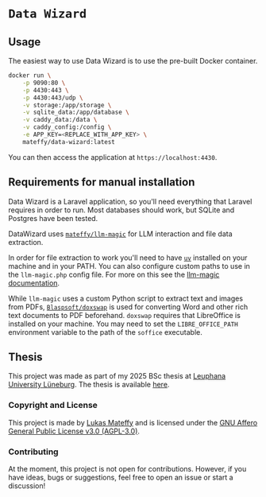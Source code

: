 # `Data Wizard`

## Usage

The easiest way to use Data Wizard is to use the pre-built Docker container.

```bash
docker run \
	-p 9090:80 \
	-p 4430:443 \
	-p 4430:443/udp \
	-v storage:/app/storage \
	-v sqlite_data:/app/database \
	-v caddy_data:/data \
	-v caddy_config:/config \
	-e APP_KEY=<REPLACE_WITH_APP_KEY> \
	mateffy/data-wizard:latest
```

You can then access the application at `https://localhost:4430`.

## Requirements for manual installation

Data Wizard is a Laravel application, so you'll need everything that Laravel requires in order to run.
Most databases should work, but SQLite and Postgres have been tested.

DataWizard uses [`mateffy/llm-magic`](https://github.com/mateffy/llm-magic) for LLM interaction and file data extraction.

In order for file extraction to work you'll need to have [`uv`](https://github.com/astral-sh/uv) installed on your machine and in your PATH.
You can also configure custom paths to use in the `llm-magic.php` config file. For more on this see the [llm-magic documentation](https://github.com/mateffy/llm-magic).

While `llm-magic` uses a custom Python script to extract text and images from PDFs, [`Blaspsoft/doxswap`](https://github.com/Blaspsoft/doxswap) is used for converting Word and other rich text documents to PDF beforehand.
`doxswap` requires that LibreOffice is installed on your machine. You may need to set the `LIBRE_OFFICE_PATH` environment variable to the path of the `soffice` executable.

## Thesis

This project was made as part of my 2025 BSc thesis at [Leuphana University Lüneburg](https://leuphana.de). The thesis is available [here](https://github.com/capevace/bachelor-thesis-submission).

### Copyright and License

This project is made by [Lukas Mateffy](https://mateffy.me) and is licensed under the [GNU Affero General Public License v3.0 (AGPL-3.0)](https://choosealicense.com/licenses/agpl-3.0/).

### Contributing

At the moment, this project is not open for contributions.
However, if you have ideas, bugs or suggestions, feel free to open an issue or start a discussion!
